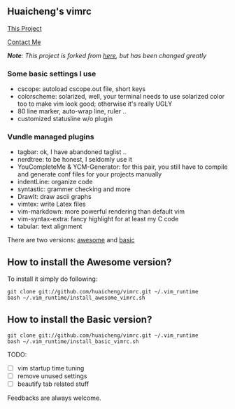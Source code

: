 ## Huaicheng's vimrc ##

[This Project](https://github.com/huaicheng/vimrc.git)

[Contact Me](lhcwhu@gmail.com)

*__Note__: This project is forked from [here](git@github.com:amix/vimrc.git),
  but has been changed greatly*

### Some basic settings I use ###

* cscope: autoload cscope.out file, short keys
* colorscheme: solarized, well, your terminal needs to use solarized color
too to make vim look good; otherwise it's really UGLY
* 80 line marker, auto-wrap line, ruler ..
* customized statusline w/o plugin

### Vundle managed plugins ###

* tagbar: ok, I have abandoned taglist ..
* nerdtree: to be honest, I seldomly use it
* YouCompleteMe & YCM-Generator: for this pair, you still have to compile and
generate conf files for your projects manually
* indentLine: organize code 
* syntastic: grammer checking and more
* DrawIt: draw ascii graphs
* vimtex: write Latex files
* vim-markdown: more powerful rendering than default vim
* vim-syntax-extra: fancy highlight for at least my C code
* tabular: text alignment

There are two versions: [awesome]() and [basic]()

## How to install the Awesome version?
To install it simply do following:

	git clone git://github.com/huaicheng/vimrc.git ~/.vim_runtime
	bash ~/.vim_runtime/install_awesome_vimrc.sh


## How to install the Basic version?

	git clone git://github.com/huaicheng/vimrc.git ~/.vim_runtime
	bash ~/.vim_runtime/install_basic_vimrc.sh

TODO:
* [ ] vim startup time tuning
* [ ] remove unused settings
* [ ] beautify tab related stuff

Feedbacks are always welcome.
